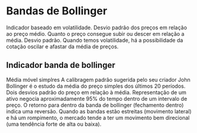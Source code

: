 # Bandas de Bollinger
Indicador baseado em volatilidade.
Desvio padrão dos preços em relação ao preço médio.
Quanto o preço consegue subir ou descer em relação a média.
Desvio padrão.
Quando temos volatilidade, há a possibilidade da cotação oscilar e afastar da média de preços.

## Indicador banda de bollinger
Média móvel simplres
A calibragem padrão sugerida pelo seu criador John Bollinger é o estudo da média do preço simples dos últimos 20 períodos.
Dois desvios padrão do preço em relação à média.
Representação de um ativo negocia aproximadamente 95% do tempo dentro de um intervalo de preço.
O retorno para dentro da banda de bollinger (fechamento dentro) indica uma reversão.
Quando as bandas estão estreitas (movimento lateral) e há um rompimento, o mercado tende a ter um movimento bem direcional (uma tendência forte de alta ou baixa).
